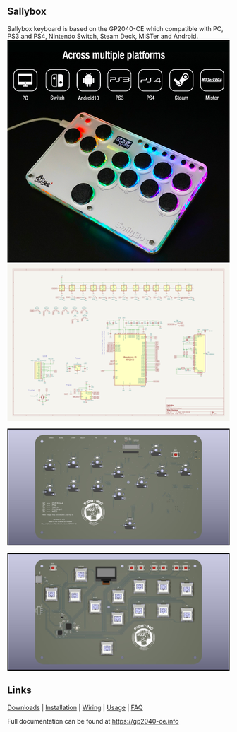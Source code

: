 
## Sallybox

Sallybox keyboard is based on the GP2040-CE which compatible with PC, PS3 and PS4, Nintendo Switch, Steam Deck, MiSTer and Android.
![Sallybox](hardware/1.jpg)
![Sallybox](hardware/sch.jpg)

![Sallybox](hardware/SALLYBOX-pcb-b.jpg)

![Sallybox](hardware/SALLYBOX-pcb-t.jpg)


## Links

[Downloads](https://gp2040-ce.info/#/download) | [Installation](https://gp2040-ce.info/#/installation) | [Wiring](https://gp2040-ce.info/#/wiring) | [Usage](https://gp2040-ce.info/#/usage) | [FAQ](https://gp2040-ce.info/#/faq)

Full documentation can be found at <https://gp2040-ce.info>

